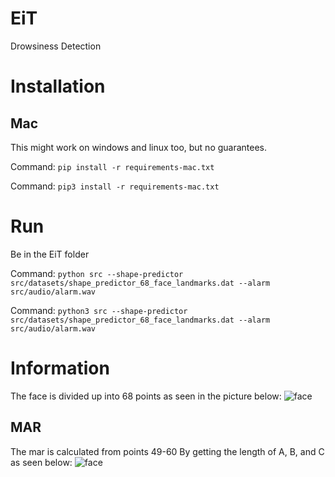 # EiT
Drowsiness Detection

# Installation
## Mac
This might work on windows and linux too, but no guarantees.

Command: `pip install -r requirements-mac.txt`

Command: `pip3 install -r requirements-mac.txt`

# Run
Be in the EiT folder

Command: `python src --shape-predictor src/datasets/shape_predictor_68_face_landmarks.dat --alarm src/audio/alarm.wav`

Command: `python3 src --shape-predictor src/datasets/shape_predictor_68_face_landmarks.dat --alarm src/audio/alarm.wav`

# Information
The face is divided up into 68 points as seen in the picture below:
![face](https://github.com/andreasjj/EiT/blob/master/facial_landmarks_68markup.jpg?raw=true)
## MAR
The mar is calculated from points 49-60 By getting the length of A, B, and C as seen below:
![face](https://github.com/andreasjj/EiT/blob/master/MAR.jpg?raw=true)